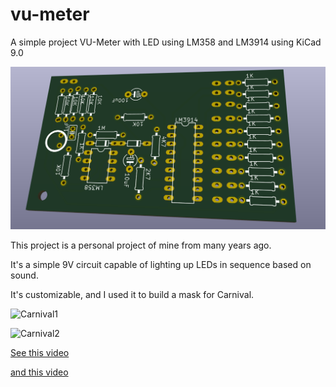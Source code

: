 # vu-meter
A simple project VU-Meter with LED using LM358 and LM3914 using KiCad 9.0

![Board](images/board.PNG)

This project is a personal project of mine from many years ago. 

It's a simple 9V circuit capable of lighting up LEDs in sequence based on sound. 

It's customizable, and I used it to build a mask for Carnival.  

![Carnival1](images/carnival0.PNG)  
  
![Carnival2](images/carnival1.PNG)  
  
[See this video](https://youtube.com/@stsambin?si=Kpx_X1FOtqn-uVAn)

[and this video](https://www.youtube.com/watch?v=xuSfuvD5daY&ab_channel=MarcoSambin)
